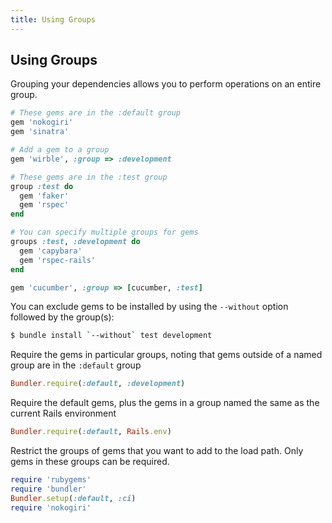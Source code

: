 ```yaml
---
title: Using Groups
---
```


## Using Groups

Grouping your dependencies allows you to perform operations on an entire group.

~~~ruby
# These gems are in the :default group
gem 'nokogiri'
gem 'sinatra'

# Add a gem to a group
gem 'wirble', :group => :development

# These gems are in the :test group
group :test do
  gem 'faker'
  gem 'rspec'
end

# You can specify multiple groups for gems
groups :test, :development do
  gem 'capybara'
  gem 'rspec-rails'
end

gem 'cucumber', :group => [cucumber, :test]
~~~

You can exclude gems to be installed by using the  `--without` option followed by the group(s):

~~~bash
$ bundle install `--without` test development
~~~

Require the gems in particular groups, noting that gems outside of a named group are in the `:default` group

~~~ruby
Bundler.require(:default, :development)
~~~

Require the default gems, plus the gems in a group named the same as the current Rails environment

~~~ruby
Bundler.require(:default, Rails.env)
~~~

Restrict the groups of gems that you want to add to the load path. Only gems in these groups can be required.

~~~ruby
require 'rubygems'
require 'bundler'
Bundler.setup(:default, :ci)
require 'nokogiri'
~~~
